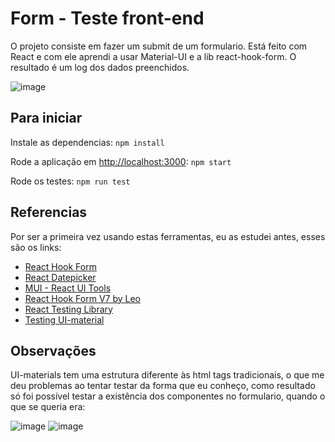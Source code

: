 # Form - Teste front-end

O projeto consiste em fazer um submit de um formulario. Está feito com React e com ele aprendi a usar Material-UI e a lib react-hook-form. O resultado é um log dos dados preenchidos.

![image](https://user-images.githubusercontent.com/85767400/169733261-407889b1-c8b7-4f43-a831-dd0c55b6a098.png)

## Para iniciar

Instale as dependencias:
 `npm install`

Rode a aplicação em [http://localhost:3000](http://localhost:3000):
 `npm start`

Rode os testes: 
 `npm run test`


## Referencias

Por ser a primeira vez usando estas ferramentas, eu as estudei antes, esses são os links:
- [React Hook Form](https://react-hook-form.com/)
- [React Datepicker](https://thewebdev.info/2021/12/05/how-to-use-react-datepicker-with-react-hooks-forms/)
- [MUI - React UI Tools](https://mui.com/)
- [React Hook Form V7 by Leo](https://www.youtube.com/watch?v=nt8NTuUbuG4&ab_channel=LeoRoese)
- [React Testing Library](https://testing-library.com/)
- [Testing UI-material](https://stackoverflow.com/questions/55184037/react-testing-library-on-change-for-material-ui-select-component)

## Observações

UI-materials tem uma estrutura diferente às html tags tradicionais, o que me deu problemas ao tentar testar da forma que eu conheço, como resultado só foi possível testar a existência dos componentes no formulario, quando o que se queria era: 

![image](https://user-images.githubusercontent.com/85767400/169734241-fbc6beb6-9c69-4061-b6a0-5159fbfd4a5d.png)
![image](https://user-images.githubusercontent.com/85767400/169734462-3e0b21e1-6e77-44b7-bb24-f08b634e91c6.png)



